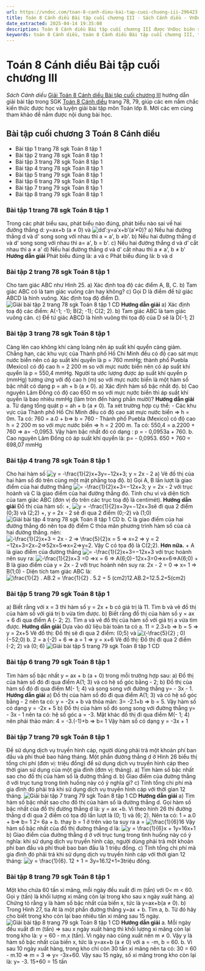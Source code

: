 ```yaml
---
url: https://vndoc.com/toan-8-canh-dieu-bai-tap-cuoi-chuong-iii-296423
title: Toán 8 Cánh diều Bài tập cuối chương III - Sách Cánh diều - VnDoc.com
date_extracted: 2025-04-14 19:35:08
description: Toán 8 Cánh diều Bài tập cuối chương III được VnDoc biên soạn lời giải nhằm giúp các em nắm được nội dung Bài tập cuối chương, Toán 8 sách Cánh diều. Mời các em tham khảo lời giải
keywords: toán 8 Cánh diều, toán 8 Cánh diều Bài tập cuối chương III, toán 8 Cánh diều Bài tập cuối chương, toán lớp 8 Cánh diều, giải toán 8 Cánh diều, giải sgk toán 8 Cánh diều, sgk toán 8 Cánh diều, sách giáo khoa toán 8 Cánh diều, toán 8 Bài tập cuối chương III, bài tập cuối chương 3 toán 8 cánh diều, toán 8 cánh diều bài tập cuối chương 3, toán lớp 8 bài tập cuối chương 3 trang 78
---
```


# Toán 8 Cánh diều Bài tập cuối chương III
_Sách Cánh diều_
[Giải Toán 8 Cánh diều Bài tập cuối chương III](<https://vndoc.com/toan-8-canh-dieu-bai-tap-cuoi-chuong-iii-296423>) hướng dẫn giải bài tập trong SGK [Toán 8 Cánh diều](<https://vndoc.com/giai-toan-lop8>) trang 78, 79, giúp các em nắm chắc kiến thức được học và luyện giải bài tập môn Toán lớp 8. Mời các em cùng tham khảo để nắm được nội dung bài học.
## Bài tập cuối chương 3 Toán 8 Cánh diều
  * Bài tập 1 trang 78 sgk Toán 8 tập 1 
  * Bài tập 2 trang 78 sgk Toán 8 tập 1 
  * Bài tập 3 trang 78 sgk Toán 8 tập 1 
  * Bài tập 4 trang 78 sgk Toán 8 tập 1 
  * Bài tập 5 trang 79 sgk Toán 8 tập 1
  * Bài tập 6 trang 79 sgk Toán 8 tập 1 
  * Bài tập 7 trang 79 sgk Toán 8 tập 1 
  * Bài tập 8 trang 79 sgk Toán 8 tập 1 

### **Bài tập 1 trang 78 sgk Toán 8 tập 1**
Trong các phát biểu sau, phát biểu nào đúng, phát biểu nào sai về hai đường thẳng d: y=ax+b \(a ≠ 0\) và ![d](https://i.vdoc.vn/data/image/blank.png)d′:y=a′x+b′\(a′≠0\)?
a\) Nếu hai đường thẳng d và d' song song với nhau thì a = a', b ≠b'.
b\) Nếu hai đường thẳng d và d' song song với nhau thì a= a', b = b'.
c\) Nếu hai đường thẳng d và d' cắt nhau thì a ≠ a'
d\) Nếu hai đường thẳng d và d' cắt nhau thì a ≠ a', b ≠ b'
**Hướng dẫn giải**
Phát biểu đúng là: a và c
Phát biểu đúng là: b và d
### **Bài tập 2 trang 78 sgk Toán 8 tập 1**
Cho tam giác ABC như Hình 25.
a\) Xác định toạ độ các điểm A, B, C.
b\) Tam giác ABC có là tam giác vuông cân hay không?
c\) Gọi D là điểm để tứ giác ABCD là hình vuông. Xác định toạ độ điểm D.
![Giải bài tập 2 trang 78 sgk Toán 8 tập 1 CD](https://i.vdoc.vn/data/image/2023/05/08/bai-6-1.png)
**Hướng dẫn giải**
a\) Xác định toạ độ các điểm: A\(-1; -1\); B\(2; -1\); C\(2; 2\).
b\) Tam giác ABC là tam giác vuông cân. 
c\) Để tứ giác ABCD là hình vuông thì tọa độ của D sẽ là D\(-1; 2\)
### **Bài tập 3 trang 78 sgk Toán 8 tập 1**
Càng lên cao không khí càng loãng nên áp suất khí quyển càng giảm. Chẳng hạn, các khu vực của Thành phố Hồ Chí Minh đều có độ cao sát mực nước biển nên có áp suất khí quyển là p = 760 mmHg; thành phố Puebla \(Mexico\) có độ cao h = 2 200 m so với mực nước biển nên có áp suất khí quyển là p = 550,4 mmHg. Người ta ước lượng được áp suất khí quyển p \(mmHg\) tương ứng với độ cao h \(m\) so với mực nước biển là một hàm số bậc nhất có dạng p = ah + b \(a ≠ 0\).
a\) Xác định hàm số bậc nhất đó.
b\) Cao nguyên Lâm Đồng có độ cao 650 m so với mực nước biển thì áp suất khí quyển là bao nhiêu mmHg \(làm tròn đến hàng phần mười\)?
**Hướng dẫn giải**
a. Từ dạng tổng quát p = ah + b \(a ≠ 0\). Ta xét trường hợp cụ thể:
\- Các khu vực của Thành phố Hồ Chí Minh đều có độ cao sát mực nước biển => h = 0m. Ta có: 760 = a.0 + b=> b = 760
\- Thành phố Puebla \(Mexico\) có độ cao h = 2 200 m so với mực nước biển => h = 2 200 m. Ta có: 550,4 = a.2200 + 760 => a= -0,0953. 
Vậy hàm bậc nhất đó có dạng : p = - 0,0953a + 760. 
b. Cao nguyên Lâm Đồng có áp suất khí quyển là: p= \- 0,0953. 650 + 760 = 698,07 mmHg
### **Bài tập 4 trang 78 sgk Toán 8 tập 1**
Cho hai hàm số ![y = -\\frac{1}{2}x+3](https://i.vdoc.vn/data/image/blank.png)y=−12x+3; y = 2x - 2
a\) Vẽ đồ thị của hai hàm số đó trên cùng một mặt phẳng toạ độ.
b\) Gọi A, B lần lượt là giao điểm của hai đường thẳng ![= -\\frac{1}{2}x+3](https://i.vdoc.vn/data/image/blank.png)=−12x+3; y = 2x - 2 với trục hoành và C là giao điểm của hai đường thẳng đó. Tính chu vi và diện tích của tam giác ABC \(đơn vị đo trên các trục toạ độ là centimét\).
**Hướng dẫn giải**
Đồ thị của hàm số:
+, ![y = -\\frac{1}{2}x+3](https://i.vdoc.vn/data/image/blank.png)y=−12x+3sẽ đi qua 2 điểm \(0;3\) và \(2;2\)
+, y = 2x - 2 sẽ đi qua 2 điểm \(0;-2\) và \(1;0\)
![Giải bài tập 4 trang 78 sgk Toán 8 tập 1 CD](https://i.vdoc.vn/data/image/2023/05/08/bai-6-2.png)
b. C là giao điểm của hai đường thẳng đó nên tọa độ điểm C thỏa mãn phương trình hàm số của cả hai đường thẳng. 
nên: ![-\\frac{1}{2}x+3 = 2x - 2 => \\frac{5}{2}x = 5 => x=2 => y = 2](https://i.vdoc.vn/data/image/blank.png)−12x+3=2x−2=>52x=5=>x=2=>y=2. Vậy C có tọa độ là C\(2;2\). 
**Hơn nữa.**
\+ A là giao điểm của đường thẳng ![= -\\frac{1}{2}x+3](https://i.vdoc.vn/data/image/blank.png)=−12x+3 với trục hoành nên suy ra: 
![-\\frac{1}{2}x+3 =0 =>x = 6 => A\(6;0\)](https://i.vdoc.vn/data/image/blank.png)−12x+3=0=>x=6=>A\(6;0\)
\+ B là giao điểm của y = 2x - 2 với trục hoành nên suy ra: 2x - 2 = 0 => x= 1 => B\(1;0\)
\- Diện tích tam giác ABC là: ![\\frac{1}{2} . AB.2 = \\frac{1}{2} . 5.2 = 5 \(cm2\)](https://i.vdoc.vn/data/image/blank.png)12.AB.2=12.5.2=5\(cm2\)
### **Bài tập 5 trang 79 sgk Toán 8 tập 1**
a\) Biết rằng với x = 3 thì hàm số y = 2x + b có giá trị là 11. Tìm b và vẽ đồ thị của hàm số với giá trị b vừa tìm được.
b\) Biết rằng đồ thị của hàm số y = ax + 6 đi qua điểm A \(- 2; 2\). Tìm a và vẽ đồ thị của hàm số với giá trị a vừa tìm được.
**Hướng dẫn giải**
Dựa vào dữ liệu bài toán ta có
a. 11 = 2.3+b => b = 5 => y = 2x+5
Vẽ đồ thị:
Đồ thị sẽ đi qua 2 điểm: \(0;5\) và ![\(-\\frac{5}{2} ; 0\)](https://i.vdoc.vn/data/image/blank.png)\(−52;0\)
b. 2 = a \(-2\) + 6 => a = 1 => y = x+6
Vẽ đồ thị:
Đồ thị đi qua 2 điểm \(-2; 2\) và \(0; 6\)
![Giải bài tập 5 trang 79 sgk Toán 8 tập 1 CD](https://i.vdoc.vn/data/image/2023/05/08/bai-6-3.png)
### **Bài tập 6 trang 79 sgk Toán 8 tập 1**
Tìm hàm số bậc nhất y = ax + b \(a + 0\) trong mỗi trường hợp sau:
a\) Đồ thị của hàm số đó đi qua điểm A\(1; 3\) và có hệ số góc bằng - 2;
b\) Đồ thị của hàm số đó đi qua điểm M\(- 1; 4\) và song song với đường thẳng y= - 3x - 1.
**Hướng dẫn giải**
a\) Đồ thị của hàm số đó đi qua điểm A\(1; 3\) và có hệ số góc bằng - 2 nên ta có: 
y = -2x + b và thỏa mãn: 3= -2.1+b => b = 5. Vậy hàm số có dạng y = -2x + 5
b\) Đồ thị của hàm số đó song song với đường thẳng y= - 3x - 1 nên ta có: hệ số góc a = -3.
Mặt khác đồ thị đi qua điểm M\(- 1; 4\) nên phải thảo mãn: 4 = -3.\(-1\)+b => b= 1
Vậy hàm số có dạng y = -3x + 1
### **Bài tập 7 trang 79 sgk Toán 8 tập 1**
Đề sử dụng dịch vụ truyền hình cáp, người dùng phải trả một khoản phí ban đầu và phí thuê bao hăng tháng. Một phần đường thẳng d ở Hình 26 biểu thị tổng chi phí \(đơn vị: triệu đồng\) để sử dụng dịch vụ truyền hình cáp theo thời gian sử dụng của một gia đình \(đơn vị: tháng\).
a\) Tìm hàm số bậc nhất sao cho đồ thị của hàm số là đường thẳng d.
b\) Giao điểm của đường thẳng ở với trục tung trong tình huống này có ý nghĩa gì?
c\) Tính tổng chi phí mà gia đình đó phải trả khi sử dụng dịch vụ truyền hình cáp với thời gian 12 tháng.
![Giải bài tập 7 trang 79 sgk Toán 8 tập 1 CD](https://i.vdoc.vn/data/image/2023/05/08/bai-6-4.png)
**Hướng dẫn giải**
a\) Tìm hàm số bậc nhất sao cho đồ thị của hàm số là đường thẳng d.
Gọi hàm số bậc nhất của đồ thị đường thẳng d là: y = ax +b. Vì theo hình 26 thì đường thẳng d đi qua 2 điểm có tọa độ lần lượt là \(0; 1\) và \(6; 2\). 
Nên ta có: 
1 = a.0 + b=> b= 1
2= 6a + b. thay b = 1 ở trên vào ta suy ra a = ![\\frac{1}{6}](https://i.vdoc.vn/data/image/blank.png)16
Vậy hàm số bậc nhất của đồ thị đường thẳng d là: ![y = \\frac{1}{6}x + 1](https://i.vdoc.vn/data/image/blank.png)y=16x+1
b\) Giao điểm của đường thẳng d ở với trục tung trong tình huống này có ý nghĩa: khi sử dụng dịch vụ truyền hình cáp, người dùng phải trả một khoản phí ban đầu và phí thuê bao ban đầu là 1 triệu đồng.
c\) Tính tổng chi phí mà gia đình đó phải trả khi sử dụng dịch vụ truyền hình cáp với thời gian 12 tháng: 
![y = \\frac{1}{6}. 12 + 1 = 3](https://i.vdoc.vn/data/image/blank.png)y=16.12+1=3triệu đồng. 
### **Bài tập 8 trang 79 sgk Toán 8 tập 1**
Một kho chứa 60 tấn xi măng, mỗi ngày đều xuất đi m \(tấn\) với 0< m < 60\. Gọi y \(tấn\) là khối lượng xi măng còn lại trong kho sau x ngày xuất hàng.
a\) Chứng tỏ rằng y là hàm số bậc nhất của biến x, tức là y=ax+b\(a ≠ 0\).
b\) Trong Hình 27, tia At là một phần đường thẳng y=ax + b. Tìm a, b. Từ đó hãy cho biết trong kho còn lại bao nhiêu tấn xi măng sau 15 ngày.
![Giải bài tập 8 trang 79 sgk Toán 8 tập 1 CD](https://i.vdoc.vn/data/image/2023/05/08/bai-6-5.png)
**Hướng dẫn giải**
a. Mỗi ngày đều xuất đi m \(tấn\) => sau x ngày xuất hàng thì khối lượng xi măng còn lại trong kho là: y = 60 - m.x \(tấn\). Vì ngày nào cũng xuất nên m ≠ 0. Vậy y là hàm số bậc nhất của biến x, tức là y=ax+b \(a ≠ 0\) với a = -m, b = 60. 
b. Vì sau 10 ngày xuất hàng, trong kho chỉ còn 30 tấn xi măng nên ta có: 30 = 60 - m.10 => m = 3 => y= -3x+60. 
Vậy sau 15 ngày, số xi măng trong kho còn lại là: y= -3. 15+60 = 15 tấn
